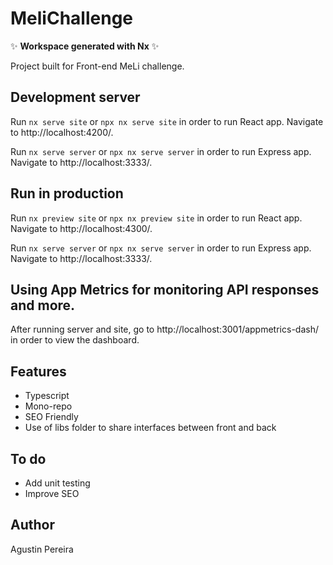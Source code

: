 # MeliChallenge

✨ **Workspace generated with Nx** ✨

Project built for Front-end MeLi challenge.

## Development server

Run `nx serve site` or  `npx nx serve site` in order to run React app. Navigate to http://localhost:4200/.

Run `nx serve server` or  `npx nx serve server` in order to run Express app. Navigate to http://localhost:3333/. 


## Run in production

Run `nx preview site` or  `npx nx preview site` in order to run React app. Navigate to http://localhost:4300/.

Run `nx serve server` or  `npx nx serve server` in order to run Express app. Navigate to http://localhost:3333/. 

## Using App Metrics for monitoring API responses and more.
After running server and site, go to http://localhost:3001/appmetrics-dash/ in order to view the dashboard.

## Features
- Typescript
- Mono-repo
- SEO Friendly
- Use of libs folder to share interfaces between front and back

## To do
- Add unit testing
- Improve SEO

## Author
Agustin Pereira